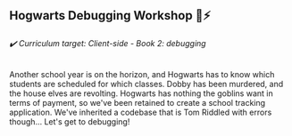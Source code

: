 ## Hogwarts Debugging Workshop 🐛⚡

######  ✔️ *Curriculum target: Client-side - Book 2: debugging*

Another school year is on the horizon, and Hogwarts has to know which students are scheduled for which classes. Dobby has been murdered, and the house elves are revolting. Hogwarts has nothing the goblins want in terms of payment, so we've been retained to create a school tracking application. We've inherited a codebase that is Tom Riddled with errors though... Let's get to debugging!
